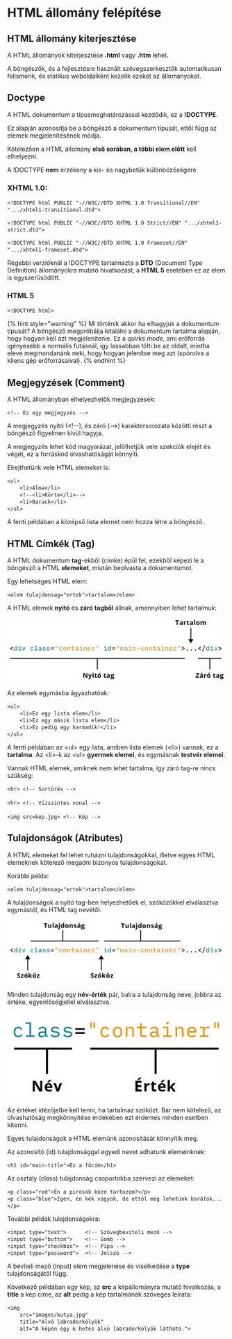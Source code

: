 # HTML állomány felépítése

## HTML állomány kiterjesztése

A HTML állományok kiterjesztése **.html** vagy **.htm** lehet.

A böngészők, és a fejlesztésre használt szövegszerkesztők automatikusan felismerik, és statikus weboldalként kezelik ezeket az állományokat.

## Doctype

A HTML dokumentum a típusmeghatározással kezdődik, ez a **!DOCTYPE**.

Ez alapján azonosítja be a böngésző a dokumentum típusát, ettől függ az elemek megjelenítésének módja.

Kötelezően a HTML állomány **első sorában, a többi elem előtt** kell elhelyezni.

A !DOCTYPE **nem** érzékeny a kis- és nagybetűk különbözőségére

### **XHTML 1.0**:

```markup
<!DOCTYPE html PUBLIC "-//W3C//DTD XHTML 1.0 Transitional//EN" ".../xhtml1-transitional.dtd">
```

```markup
<!DOCTYPE html PUBLIC "-//W3C//DTD XHTML 1.0 Strict//EN" ".../xhtml1-strict.dtd">
```

```markup
<!DOCTYPE html PUBLIC "-//W3C//DTD XHTML 1.0 Frameset//EN" ".../xhtml1-frameset.dtd">
```

Régebbi verzióknál a !DOCTYPE tartalmazta a **DTD** \(Document Type Definition\) állományokra mutató hivatkozást, a **HTML 5** esetében ez az elem is egyszerűsödött.

### HTML 5

```markup
<!DOCTYPE html>
```

{% hint style="warning" %}
Mi történik akkor ha elhagyjuk a dokumentum típusát? A böngésző megpróbálja kitalálni a dokumentum tartalma alapján, hogy hogyan kell azt megjelenítenie. Ez a _quirks mode_, ami erőforrás igényesebb a normális futásnál, így lassabban tölti be az oldalt, mintha eleve megmondanánk neki, hogy hogyan jelenítse meg azt \(spórolva a kliens gép erőforrásaival\).
{% endhint %}

## Megjegyzések \(Comment\)

A HTML állományban elhelyezhetők megjegyzések:

```markup
<!-- Ez egy megjegyzés -->
```

A megjegyzés nyitó \(&lt;!--\), és záró \(--&gt;\) karaktersorozata közötti részt a böngésző figyelmen kívül hagyja.

A megjegyzés lehet kód magyarázat, jelölhetjük vele szekciók elejét és végét, ez a forráskód olvashatóságát könnyíti.

Elrejthetünk vele HTML elemeket is:

```markup
<ul>
    <li>Alma</li>
    <!--<li>Körte</li>-->
    <li>Barack</li>
</ul>
```

A fenti példában a középső lista elemet nem hozza létre a böngésző.

## HTML Címkék \(Tag\)

A HTML dokumentum **tag**-ekből \(címke\) épül fel, ezekből képezi le a böngésző a HTML **elemeket**, miután beolvasta a dokumentumot. 

Egy lehetséges HTML elem:

```markup
<elem tulajdonsag="ertek">tartalom</elem>
```

A HTML elemek **nyitó** és **záró** **tagből** állnak, amennyiben lehet tartalmuk:

![](../.gitbook/assets/html-code-1.png)



Az elemek egymásba ágyazhatóak:

```markup
<ul>
    <li>Ez egy lista elem</li>
    <li>Ez egy másik lista elem</li>
    <li>Ez pedig egy harmadik!</li>
</ul>
```

A fenti példában az &lt;ul&gt; egy lista, amiben lista elemek  \(&lt;li&gt;\) vannak, ez a **tartalma**. Az &lt;li&gt;-k az &lt;ul&gt; **gyermek elemei**, és egymásnak **testvér elemei**.

Vannak HTML elemek, amiknek nem lehet tartalma, így záró tag-re nincs szükség:

```markup
<br> <!-- Sortörés -->

<hr> <!-- Vízszintes vonal -->

<img src=kep.jpg> <!-- Kép -->
```

## Tulajdonságok \(Atributes\)

A HTML elemeket fel lehet ruházni tulajdonságokkal, illetve egyes HTML elemeknek kötelező megadni bizonyos tulajdonságokat.

Korábbi példa:

```markup
<elem tulajdonsag="ertek">tartalom</elem>
```

A tulajdonságok a nyitó tag-ben helyezhetőek el, szóközökkel elválasztva egymástól, és HTML tag nevétől.

![](../.gitbook/assets/html-code-2.png)

Minden tulajdonság egy **név-érték** pár, balra a tulajdonság neve, jobbra az értéke, egyenlőségjellel elválasztva.

![](../.gitbook/assets/html-code-3.png)

Az értéket idézőjelbe kell tenni, ha tartalmaz szóközt. Bár nem kötelező, az olvashatóság megkönnyítése érdekében ezt érdemes minden esetben kitenni.

Egyes tulajdonságok a HTML elemünk azonosítását könnyítik meg.

Az azonosító \(id\) tulajdonsággal egyedi nevet adhatunk elemeinknek:

```markup
<h1 id="main-title">Ez a főcím</h1>
```

Az osztály \(class\) tulajdonság csoportokba szervezi az elemeket:

```markup
<p class="red">Én a pirosak közé tartozom?</p>
<p class="blue">Igen, én kék vagyok, de ettől még lehetünk barátok...</p>
```

További példák tulajdonságokra:

```markup
<input type="text">      <!-- Szövegbeviteli mező -->
<input type="button">    <!-- Gomb --> 
<input type="checkbox">  <!-- Pipa --> 
<input type="password">  <!-- Jelszó --> 
```

A beviteli mező \(input\) elem megjelenése és viselkedése a **type** tulajdonságától függ.

Következő példában egy kép, az **src** a képállományra mutató hivatkozás, a **title** a kép címe, az **alt** pedig a kép tartalmának szöveges leírata:

```markup
<img 
    src="images/kutya.jpg"
    title="Alvó labradorkölyök"
    alt="A képen egy 6 hetes alvó labradorkölyök látható.">
```




